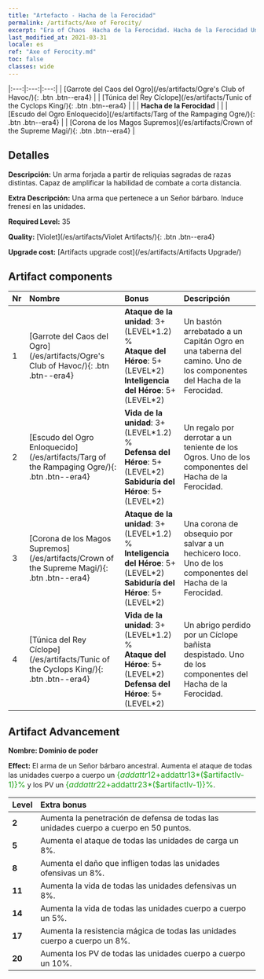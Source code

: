 ```yaml
---
title: "Artefacto - Hacha de la Ferocidad"
permalink: /artifacts/Axe of Ferocity/
excerpt: "Era of Chaos  Hacha de la Ferocidad. Hacha de la Ferocidad Un arma forjada a partir de reliquias sagradas de razas distintas. Capaz de amplificar la habilidad de combate a corta distancia."
last_modified_at: 2021-03-31
locale: es
ref: "Axe of Ferocity.md"
toc: false
classes: wide
---
```


  |:---:|:---:|:---:| 
  | [Garrote del Caos del Ogro](/es/artifacts/Ogre's Club of Havoc/){: .btn .btn--era4} |   | [Túnica del Rey Cíclope](/es/artifacts/Tunic of the Cyclops King/){: .btn .btn--era4} | 
  |   | **Hacha de la Ferocidad** |  | 
  | [Escudo del Ogro Enloquecido](/es/artifacts/Targ of the Rampaging Ogre/){: .btn .btn--era4} |   | [Corona de los Magos Supremos](/es/artifacts/Crown of the Supreme Magi/){: .btn .btn--era4} | 


## Detalles

 **Descripción:** Un arma forjada a partir de reliquias sagradas de razas distintas. Capaz de amplificar la habilidad de combate a corta distancia.

 **Extra Descripción:** Una arma que pertenece a un Señor bárbaro. Induce frenesí en las unidades.

 **Required Level:** 35

 **Quality:** [Violet](/es/artifacts/Violet Artifacts/){: .btn .btn--era4}

 **Upgrade cost:** [Artifacts upgrade cost](/es/artifacts/Artifacts Upgrade/)



## Artifact components

  | Nr |    Nombre    |   Bonus | Descripción | 
  |:---|:-----------|:--------|:------------| 
  | 1 | [Garrote del Caos del Ogro](/es/artifacts/Ogre's Club of Havoc/){: .btn .btn--era4} | **Ataque de la unidad**: 3+(LEVEL\*1.2) %<br/>**Ataque del Héroe**: 5+(LEVEL\*2)<br/>**Inteligencia del Héroe**: 5+(LEVEL\*2) | Un bastón arrebatado a un Capitán Ogro en una taberna del camino. Uno de los componentes del Hacha de la Ferocidad. | 
  | 2 | [Escudo del Ogro Enloquecido](/es/artifacts/Targ of the Rampaging Ogre/){: .btn .btn--era4} | **Vida de la unidad**: 3+(LEVEL\*1.2) %<br/>**Defensa del Héroe**: 5+(LEVEL\*2)<br/>**Sabiduría del Héroe**: 5+(LEVEL\*2) | Un regalo por derrotar a un teniente de los Ogros. Uno de los componentes del Hacha de la Ferocidad. | 
  | 3 | [Corona de los Magos Supremos](/es/artifacts/Crown of the Supreme Magi/){: .btn .btn--era4} | **Ataque de la unidad**: 3+(LEVEL\*1.2) %<br/>**Inteligencia del Héroe**: 5+(LEVEL\*2)<br/>**Sabiduría del Héroe**: 5+(LEVEL\*2) | Una corona de obsequio por salvar a un hechicero loco. Uno de los componentes del Hacha de la Ferocidad. | 
  | 4 | [Túnica del Rey Cíclope](/es/artifacts/Tunic of the Cyclops King/){: .btn .btn--era4} | **Vida de la unidad**: 3+(LEVEL\*1.2) %<br/>**Ataque del Héroe**: 5+(LEVEL\*2)<br/>**Defensa del Héroe**: 5+(LEVEL\*2) | Un abrigo perdido por un Cíclope bañista despistado. Uno de los componentes del Hacha de la Ferocidad. | 


## Artifact Advancement

 **Nombre: Dominio de poder**

 **Effect:** El arma de un Señor bárbaro ancestral. Aumenta el ataque de todas las unidades cuerpo a cuerpo un <span style="color: #1ca216;font-size:16px">{$addattr12+$addattr13*($artifactlv-1)}%</span> y los PV un <span style="color: #1ca216;font-size:16px">{$addattr22+$addattr23*($artifactlv-1)}%</span>.

  |  Level  |    Extra bonus  | 
  |:--------|:----------------| 
  | **2** | Aumenta la penetración de defensa de todas las unidades cuerpo a cuerpo en 50 puntos. | 
  | **5** | Aumenta el ataque de todas las unidades de carga un 8%. | 
  | **8** | Aumenta el daño que infligen todas las unidades ofensivas un 8%. | 
  | **11** | Aumenta la vida de todas las unidades defensivas un 8%. | 
  | **14** | Aumenta la vida de todas las unidades cuerpo a cuerpo un 5%. | 
  | **17** | Aumenta la resistencia mágica de todas las unidades cuerpo a cuerpo un 8%. | 
  | **20** | Aumenta los PV de todas las unidades cuerpo a cuerpo un 10%. | 
